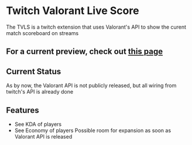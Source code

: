 # Twitch Valorant Live Score

The TVLS is a twitch extension that uses Valorant's API to show the curent match scoreboard on streams


## For a current preview, check out [this page](https://yrk06.github.io/TVLS/details.html)


## Current Status

As by now, the Valorant API is not publicly released, but all wiring from twitch's API is already done

## Features
- See KDA of players
- See Economy of players 
 Possible room for expansion as soon as Valorant API is released

